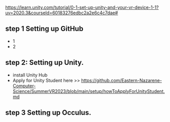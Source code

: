 https://learn.unity.com/tutorial/0-1-set-up-unity-and-your-vr-device-1-1?uv=2020.3&courseId=60183276edbc2a2e6c4c7dae#

## step 1 Setting up GitHub
- 1
- 2
## step 2: Setting up Unity.
- install Unity Hub
- Apply for Unity Student here >> https://github.com/Eastern-Nazarene-Computer-Science/SummerVR2023/blob/main/setup/howToApplyForUnityStudent.md

## step 3 Setting up Occulus.

